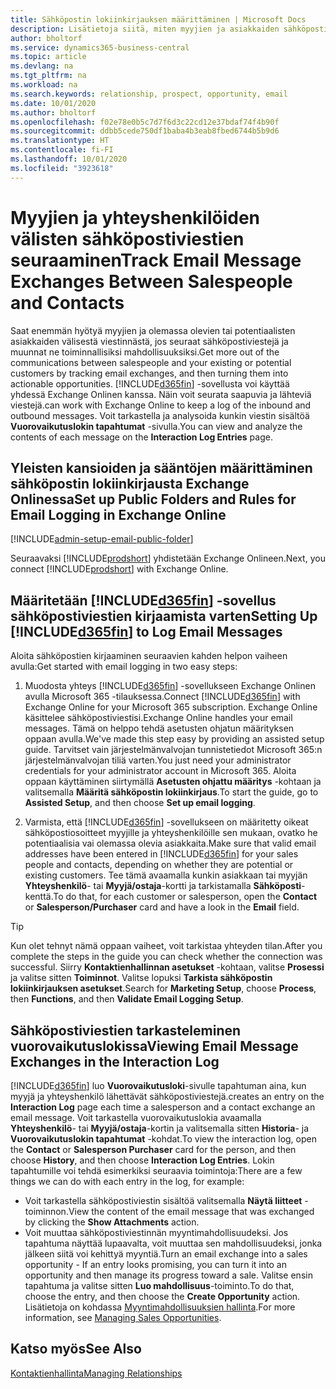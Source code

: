 ```yaml
---
title: Sähköpostin lokiinkirjauksen määrittäminen | Microsoft Docs
description: Lisätietoja siitä, miten myyjien ja asiakkaiden sähköpostivuorovaikutukset voidaan muuttaa todellisiksi myyntimahdollisuuksiksi.
author: bholtorf
ms.service: dynamics365-business-central
ms.topic: article
ms.devlang: na
ms.tgt_pltfrm: na
ms.workload: na
ms.search.keywords: relationship, prospect, opportunity, email
ms.date: 10/01/2020
ms.author: bholtorf
ms.openlocfilehash: f02e78e0b5c7d7f6d3c22cd12e37bdaf74f4b90f
ms.sourcegitcommit: ddbb5cede750df1baba4b3eab8fbed6744b5b9d6
ms.translationtype: HT
ms.contentlocale: fi-FI
ms.lasthandoff: 10/01/2020
ms.locfileid: "3923618"
---
```

# <a name="track-email-message-exchanges-between-salespeople-and-contacts"></a><span data-ttu-id="ab8fc-103">Myyjien ja yhteyshenkilöiden välisten sähköpostiviestien seuraaminen</span><span class="sxs-lookup"><span data-stu-id="ab8fc-103">Track Email Message Exchanges Between Salespeople and Contacts</span></span>

<span data-ttu-id="ab8fc-104">Saat enemmän hyötyä myyjien ja olemassa olevien tai potentiaalisten asiakkaiden välisestä viestinnästä, jos seuraat sähköpostiviestejä ja muunnat ne toiminnallisiksi mahdollisuuksiksi.</span><span class="sxs-lookup"><span data-stu-id="ab8fc-104">Get more out of the communications between salespeople and your existing or potential customers by tracking email exchanges, and then turning them into actionable opportunities.</span></span> [!INCLUDE[d365fin](includes/d365fin_md.md)] <span data-ttu-id="ab8fc-105">-sovellusta voi käyttää yhdessä Exchange Onlinen kanssa. Näin voit seurata saapuvia ja lähteviä viestejä.</span><span class="sxs-lookup"><span data-stu-id="ab8fc-105">can work with Exchange Online to keep a log of the inbound and outbound messages.</span></span> <span data-ttu-id="ab8fc-106">Voit tarkastella ja analysoida kunkin viestin sisältöä **Vuorovaikutuslokin tapahtumat** -sivulla.</span><span class="sxs-lookup"><span data-stu-id="ab8fc-106">You can view and analyze the contents of each message on the **Interaction Log Entries** page.</span></span>

## <a name="set-up-public-folders-and-rules-for-email-logging-in-exchange-online"></a><span data-ttu-id="ab8fc-107">Yleisten kansioiden ja sääntöjen määrittäminen sähköpostin lokiinkirjausta Exchange Onlinessa</span><span class="sxs-lookup"><span data-stu-id="ab8fc-107">Set up Public Folders and Rules for Email Logging in Exchange Online</span></span>

[!INCLUDE[admin-setup-email-public-folder](includes/admin-setup-email-public-folder.md)]

<span data-ttu-id="ab8fc-108">Seuraavaksi [!INCLUDE[prodshort](includes/prodshort.md)] yhdistetään Exchange Onlineen.</span><span class="sxs-lookup"><span data-stu-id="ab8fc-108">Next, you connect [!INCLUDE[prodshort](includes/prodshort.md)] with Exchange Online.</span></span>

## <a name="setting-up-d365fin-to-log-email-messages"></a><span data-ttu-id="ab8fc-109">Määritetään [!INCLUDE[d365fin](includes/d365fin_md.md)] -sovellus sähköpostiviestien kirjaamista varten</span><span class="sxs-lookup"><span data-stu-id="ab8fc-109">Setting Up [!INCLUDE[d365fin](includes/d365fin_md.md)] to Log Email Messages</span></span>

<span data-ttu-id="ab8fc-110">Aloita sähköpostien kirjaaminen seuraavien kahden helpon vaiheen avulla:</span><span class="sxs-lookup"><span data-stu-id="ab8fc-110">Get started with email logging in two easy steps:</span></span>

1. <span data-ttu-id="ab8fc-111">Muodosta yhteys [!INCLUDE[d365fin](includes/d365fin_md.md)] -sovellukseen Exchange Onlinen avulla Microsoft 365 -tilauksessa.</span><span class="sxs-lookup"><span data-stu-id="ab8fc-111">Connect [!INCLUDE[d365fin](includes/d365fin_md.md)] with Exchange Online for your Microsoft 365 subscription.</span></span> <span data-ttu-id="ab8fc-112">Exchange Online käsittelee sähköpostiviestisi.</span><span class="sxs-lookup"><span data-stu-id="ab8fc-112">Exchange Online handles your email messages.</span></span> <span data-ttu-id="ab8fc-113">Tämä on helppo tehdä asetusten ohjatun määrityksen oppaan avulla.</span><span class="sxs-lookup"><span data-stu-id="ab8fc-113">We've made this step easy by providing an assisted setup guide.</span></span> <span data-ttu-id="ab8fc-114">Tarvitset vain järjestelmänvalvojan tunnistetiedot Microsoft 365:n järjestelmänvalvojan tiliä varten.</span><span class="sxs-lookup"><span data-stu-id="ab8fc-114">You just need your administrator credentials for your administrator account in Microsoft 365.</span></span> <span data-ttu-id="ab8fc-115">Aloita oppaan käyttäminen siirtymällä **Asetusten ohjattu määritys** -kohtaan ja valitsemalla **Määritä sähköpostin lokiinkirjaus**.</span><span class="sxs-lookup"><span data-stu-id="ab8fc-115">To start the guide, go to **Assisted Setup**, and then choose **Set up email logging**.</span></span>  

2. <span data-ttu-id="ab8fc-116">Varmista, että [!INCLUDE[d365fin](includes/d365fin_md.md)] -sovellukseen on määritetty oikeat sähköpostiosoitteet myyjille ja yhteyshenkilöille sen mukaan, ovatko he potentiaalisia vai olemassa olevia asiakkaita.</span><span class="sxs-lookup"><span data-stu-id="ab8fc-116">Make sure that valid email addresses have been entered in [!INCLUDE[d365fin](includes/d365fin_md.md)] for your sales people and contacts, depending on whether they are potential or existing customers.</span></span> <span data-ttu-id="ab8fc-117">Tee tämä avaamalla kunkin asiakkaan tai myyjän **Yhteyshenkilö**- tai **Myyjä/ostaja**-kortti ja tarkistamalla **Sähköposti**-kenttä.</span><span class="sxs-lookup"><span data-stu-id="ab8fc-117">To do that, for each customer or salesperson, open the **Contact** or **Salesperson/Purchaser** card and have a look in the **Email** field.</span></span>

> [!Tip]
> <span data-ttu-id="ab8fc-118">Kun olet tehnyt nämä oppaan vaiheet, voit tarkistaa yhteyden tilan.</span><span class="sxs-lookup"><span data-stu-id="ab8fc-118">After you complete the steps in the guide you can check whether the connection was successful.</span></span> <span data-ttu-id="ab8fc-119">Siirry **Kontaktienhallinnan asetukset** -kohtaan, valitse **Prosessi** ja valitse sitten **Toiminnot**. Valitse lopuksi **Tarkista sähköpostin lokiinkirjauksen asetukset**.</span><span class="sxs-lookup"><span data-stu-id="ab8fc-119">Search for **Marketing Setup**, choose **Process**, then **Functions**, and then **Validate Email Logging Setup**.</span></span>

## <a name="viewing-email-message-exchanges-in-the-interaction-log"></a><span data-ttu-id="ab8fc-120">Sähköpostiviestien tarkasteleminen vuorovaikutuslokissa</span><span class="sxs-lookup"><span data-stu-id="ab8fc-120">Viewing Email Message Exchanges in the Interaction Log</span></span>

[!INCLUDE[d365fin](includes/d365fin_md.md)] <span data-ttu-id="ab8fc-121">luo **Vuorovaikutusloki**-sivulle tapahtuman aina, kun myyjä ja yhteyshenkilö lähettävät sähköpostiviestejä.</span><span class="sxs-lookup"><span data-stu-id="ab8fc-121">creates an entry on the **Interaction Log** page each time a salesperson and a contact exchange an email message.</span></span> <span data-ttu-id="ab8fc-122">Voit tarkastella vuorovaikutuslokia avaamalla **Yhteyshenkilö**- tai **Myyjä/ostaja**-kortin ja valitsemalla sitten **Historia**- ja **Vuorovaikutuslokin tapahtumat** -kohdat.</span><span class="sxs-lookup"><span data-stu-id="ab8fc-122">To view the interaction log, open the **Contact** or **Salesperson Purchaser** card for the person, and then choose **History**, and then choose **Interaction Log Entries**.</span></span> <span data-ttu-id="ab8fc-123">Lokin tapahtumille voi tehdä esimerkiksi seuraavia toimintoja:</span><span class="sxs-lookup"><span data-stu-id="ab8fc-123">There are a few things we can do with each entry in the log, for example:</span></span>

- <span data-ttu-id="ab8fc-124">Voit tarkastella sähköpostiviestin sisältöä valitsemalla **Näytä liitteet** -toiminnon.</span><span class="sxs-lookup"><span data-stu-id="ab8fc-124">View the content of the email message that was exchanged by clicking the **Show Attachments** action.</span></span>
- <span data-ttu-id="ab8fc-125">Voit muuttaa sähköpostiviestinnän myyntimahdollisuudeksi. Jos tapahtuma näyttää lupaavalta, voit muuttaa sen mahdollisuudeksi, jonka jälkeen siitä voi kehittyä myyntiä.</span><span class="sxs-lookup"><span data-stu-id="ab8fc-125">Turn an email exchange into a sales opportunity - If an entry looks promising, you can turn it into an opportunity and then manage its progress toward a sale.</span></span> <span data-ttu-id="ab8fc-126">Valitse ensin tapahtuma ja valitse sitten **Luo mahdollisuus**-toiminto.</span><span class="sxs-lookup"><span data-stu-id="ab8fc-126">To do that, choose the entry, and then choose the **Create Opportunity** action.</span></span> <span data-ttu-id="ab8fc-127">Lisätietoja on kohdassa [Myyntimahdollisuuksien hallinta](marketing-manage-sales-opportunities.md).</span><span class="sxs-lookup"><span data-stu-id="ab8fc-127">For more information, see [Managing Sales Opportunities](marketing-manage-sales-opportunities.md).</span></span>

## <a name="see-also"></a><span data-ttu-id="ab8fc-128">Katso myös</span><span class="sxs-lookup"><span data-stu-id="ab8fc-128">See Also</span></span>
[<span data-ttu-id="ab8fc-129">Kontaktienhallinta</span><span class="sxs-lookup"><span data-stu-id="ab8fc-129">Managing Relationships</span></span>](marketing-relationship-management.md)

